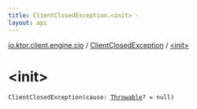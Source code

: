 ```yaml
---
title: ClientClosedException.<init> - 
layout: api
---
```


<div class='api-docs-breadcrumbs'><a href="../index.html">io.ktor.client.engine.cio</a> / <a href="index.html">ClientClosedException</a> / <a href="./-init-.html">&lt;init&gt;</a></div>

# &lt;init&gt;

<div class="signature"><code><span class="identifier">ClientClosedException</span><span class="symbol">(</span><span class="parameterName" id="io.ktor.client.engine.cio.ClientClosedException$<init>(kotlin.Throwable)/cause">cause</span><span class="symbol">:</span>&nbsp;<a href="https://kotlinlang.org/api/latest/jvm/stdlib/kotlin/-throwable/index.html"><span class="identifier">Throwable</span></a><span class="symbol">?</span>&nbsp;<span class="symbol">=</span>&nbsp;null<span class="symbol">)</span></code></div>
